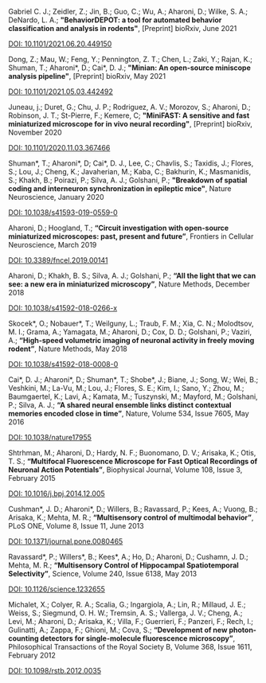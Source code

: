 Gabriel C. J.; Zeidler, Z.; Jin, B.; Guo, C.; Wu, A.; Aharoni, D.; Wilke, S. A.; DeNardo, L. A.; **"BehaviorDEPOT: a tool for automated behavior classification and analysis in rodents"**, [Preprint] bioRxiv, June 2021

[DOI: 10.1101/2021.06.20.449150](https://doi.org/10.1101/2021.06.20.449150)

Dong, Z.; Mau, W.; Feng, Y.; Pennington, Z. T.; Chen, L.; Zaki, Y.; Rajan, K.; Shuman, T.; Aharoni\*, D.; Cai\*, D. J.; **"Minian: An open-source miniscope analysis pipeline"**, [Preprint] bioRxiv, May 2021

[DOI: 10.1101/2021.05.03.442492](https://doi.org/10.1101/2021.05.03.442492)

Juneau, j.; Duret, G.; Chu, J. P.; Rodriguez, A. V.; Morozov, S.; Aharoni, D.; Robinson, J. T.; St-Pierre, F.; Kemere, C; **"MiniFAST: A sensitive and fast miniaturized microscope for in vivo neural recording"**, [Preprint] bioRxiv, November 2020

[DOI: 10.1101/2020.11.03.367466](https://doi.org/10.1101/2020.11.03.367466)

Shuman\*, T.; Aharoni\*, D; Cai\*, D. J., Lee, C.; Chavlis, S.; Taxidis, J.; Flores, S.; Lou, J.; Cheng, K.; Javaherian, M.; Kaba, C.; Bakhurin, K.; Masmanidis, S.; Khakh, B.; Poirazi, P.; Silva, A. J.; Golshani, P.; **"Breakdown of spatial coding and interneuron synchronization in epileptic mice"**, Nature Neuroscience, January 2020

[DOI: 10.1038/s41593-019-0559-0](https://www.nature.com/articles/s41593-019-0559-0)

Aharoni, D.; Hoogland, T.; **“Circuit investigation with open-source miniaturized microscopes: past, present and future”**, Frontiers in Cellular Neuroscience, March 2019

[DOI: 10.3389/fncel.2019.00141](https://doi.org/10.3389/fncel.2019.00141)

Aharoni, D.; Khakh, B. S.; Silva, A. J.; Golshani, P.; **“All the light that we can see: a new era in miniaturized microscopy”**, Nature Methods, December 2018

[DOI: 10.1038/s41592-018-0266-x](https://doi.org/10.1038/s41592-018-0266-x)


Skocek\*, O.; Nobauer\*, T.; Weilguny, L.; Traub, F. M.; Xia, C. N.; Molodtsov, M. I.; Grama, A.; Yamagata, M.; Aharoni, D.; Cox, D. D.; Golshani, P.; Vaziri, A.; **“High-speed volumetric imaging of neuronal activity in freely moving rodent”**, Nature Methods, May 2018

[DOI: 10.1038/s41592-018-0008-0](https://doi.org/10.1038/s41592-018-0008-0)

Cai\*, D. J.; Aharoni\*, D.; Shuman\*, T.; Shobe\*, J.; Biane, J.; Song, W.; Wei, B.; Veshkini, M.; La-Vu, M.; Lou, J.; Flores, S. E.; Kim, I.; Sano, Y.; Zhou, M.; Baumgaertel, K.; Lavi, A.; Kamata, M.; Tuszynski, M.; Mayford, M.; Golshani, P.; Silva, A. J.; **“A shared neural ensemble links distinct contextual memories encoded close in time”**, Nature, Volume 534, Issue 7605, May 2016

[DOI: 10.1038/nature17955](https://doi.org/10.1038/nature17955)

Shtrhman, M.; Aharoni, D.; Hardy, N. F.; Buonomano, D. V.; Arisaka, K.; Otis, T. S.; **“Multifocal Fluorescence Microscope for Fast Optical Recordings of Neuronal Action Potentials”**, Biophysical Journal, Volume 108, Issue 3, February 2015

[DOI: 10.1016/j.bpj.2014.12.005](https://doi.org/10.1016/j.bpj.2014.12.005)

Cushman\*, J. D.; Aharoni\*, D.; Willers, B.; Ravassard, P.; Kees, A.; Vuong, B.; Arisaka, K.; Mehta, M. R.; **“Multisensory control of multimodal behavior”**, PLoS ONE, Volume 8, Issue 11, June 2013

[DOI: 10.1371/journal.pone.0080465](https://doi.org/10.1371/journal.pone.0080465)

Ravassard\*, P.; Willers\*, B.; Kees\*, A.; Ho, D.; Aharoni, D.; Cushamn, J. D.; Mehta, M. R.; **“Multisensory Control of Hippocampal Spatiotemporal Selectivity”**, Science, Volume 240, Issue 6138, May 2013

[DOI: 10.1126/science.1232655](https://doi.org/10.1126/science.1232655)

Michalet, X.; Colyer, R. A.; Scalia, G.; Ingargiola, A.; Lin, R.; Millaud, J. E.; Weiss, S.; Siegmund, O. H. W.; Tremsin, A. S.; Vallerga, J. V.; Cheng, A.; Levi, M.; Aharoni, D.; Arisaka, K.; Villa, F.; Guerrieri, F.; Panzeri, F.; Rech, I.; Gulinatti, A.; Zappa, F.; Ghioni, M.; Cova, S.; **“Development of new photon-counting detectors for single-molecule fluorescence microscopy”**, Philosophical Transactions of the Royal Society B, Volume 368, Issue 1611, February 2012

[DOI: 10.1098/rstb.2012.0035](https://doi.org/10.1098/rstb.2012.0035)
